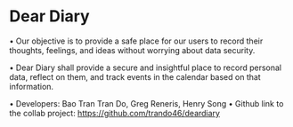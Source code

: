 # Dear Diary 
• Our objective is to provide a safe place for
our users to record their thoughts,
feelings, and ideas without worrying about
data security.

• Dear Diary shall provide a secure and
insightful place to record personal data,
reflect on them, and track events in the
calendar based on that information.

• Developers: Bao Tran Tran Do, Greg Reneris, Henry Song 
• Github link to the collab project: https://github.com/trando46/deardiary 